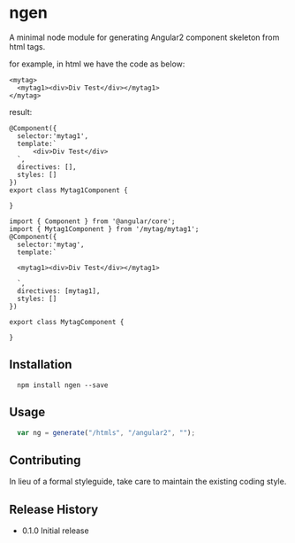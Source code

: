 ngen
=========

A minimal node module for generating Angular2 component skeleton from html tags.

for example, in html we have the code as below:
```
<mytag>
  <mytag1><div>Div Test</div></mytag1>
</mytag>
```
result:

```
@Component({
  selector:'mytag1',
  template:`
      <div>Div Test</div>
  `,
  directives: [],
  styles: []
})
export class Mytag1Component {

}

import { Component } from '@angular/core';
import { Mytag1Component } from '/mytag/mytag1';
@Component({
  selector:'mytag',
  template:`

  <mytag1><div>Div Test</div></mytag1>

  `,
  directives: [mytag1],
  styles: []
})

export class MytagComponent {

}
```

## Installation

```shell
  npm install ngen --save
```

## Usage

```js
  var ng = generate("/htmls", "/angular2", "");
```
## Contributing

In lieu of a formal styleguide, take care to maintain the existing coding style.

## Release History

* 0.1.0 Initial release
